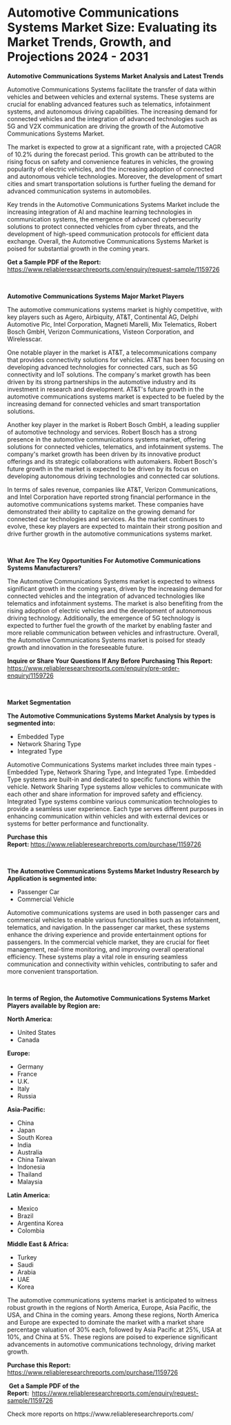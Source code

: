 <p><h1>Automotive Communications Systems Market Size: Evaluating its Market Trends, Growth, and Projections 2024 - 2031</h1></p><p><strong>Automotive Communications Systems Market Analysis and Latest Trends</strong></p>
<p><p>Automotive Communications Systems facilitate the transfer of data within vehicles and between vehicles and external systems. These systems are crucial for enabling advanced features such as telematics, infotainment systems, and autonomous driving capabilities. The increasing demand for connected vehicles and the integration of advanced technologies such as 5G and V2X communication are driving the growth of the Automotive Communications Systems Market.</p><p>The market is expected to grow at a significant rate, with a projected CAGR of 10.2% during the forecast period. This growth can be attributed to the rising focus on safety and convenience features in vehicles, the growing popularity of electric vehicles, and the increasing adoption of connected and autonomous vehicle technologies. Moreover, the development of smart cities and smart transportation solutions is further fueling the demand for advanced communication systems in automobiles.</p><p>Key trends in the Automotive Communications Systems Market include the increasing integration of AI and machine learning technologies in communication systems, the emergence of advanced cybersecurity solutions to protect connected vehicles from cyber threats, and the development of high-speed communication protocols for efficient data exchange. Overall, the Automotive Communications Systems Market is poised for substantial growth in the coming years.</p></p>
<p><strong>Get a Sample PDF of the Report:&nbsp;</strong> <a href="https://www.reliableresearchreports.com/enquiry/request-sample/1159726">https://www.reliableresearchreports.com/enquiry/request-sample/1159726</a></p>
<p>&nbsp;</p>
<p><strong>Automotive Communications Systems Major Market Players</strong></p>
<p><p>The automotive communications systems market is highly competitive, with key players such as Agero, Airbiquity, AT&T, Continental AG, Delphi Automotive Plc, Intel Corporation, Magneti Marelli, Mix Telematics, Robert Bosch GmbH, Verizon Communications, Visteon Corporation, and Wirelesscar. </p><p>One notable player in the market is AT&T, a telecommunications company that provides connectivity solutions for vehicles. AT&T has been focusing on developing advanced technologies for connected cars, such as 5G connectivity and IoT solutions. The company's market growth has been driven by its strong partnerships in the automotive industry and its investment in research and development. AT&T's future growth in the automotive communications systems market is expected to be fueled by the increasing demand for connected vehicles and smart transportation solutions.</p><p>Another key player in the market is Robert Bosch GmbH, a leading supplier of automotive technology and services. Robert Bosch has a strong presence in the automotive communications systems market, offering solutions for connected vehicles, telematics, and infotainment systems. The company's market growth has been driven by its innovative product offerings and its strategic collaborations with automakers. Robert Bosch's future growth in the market is expected to be driven by its focus on developing autonomous driving technologies and connected car solutions.</p><p>In terms of sales revenue, companies like AT&T, Verizon Communications, and Intel Corporation have reported strong financial performance in the automotive communications systems market. These companies have demonstrated their ability to capitalize on the growing demand for connected car technologies and services. As the market continues to evolve, these key players are expected to maintain their strong position and drive further growth in the automotive communications systems market.</p></p>
<p>&nbsp;</p>
<p><strong>What Are The Key Opportunities For Automotive Communications Systems Manufacturers?</strong></p>
<p><p>The Automotive Communications Systems market is expected to witness significant growth in the coming years, driven by the increasing demand for connected vehicles and the integration of advanced technologies like telematics and infotainment systems. The market is also benefiting from the rising adoption of electric vehicles and the development of autonomous driving technology. Additionally, the emergence of 5G technology is expected to further fuel the growth of the market by enabling faster and more reliable communication between vehicles and infrastructure. Overall, the Automotive Communications Systems market is poised for steady growth and innovation in the foreseeable future.</p></p>
<p><strong>Inquire or Share Your Questions If Any Before Purchasing This Report:</strong> <a href="https://www.reliableresearchreports.com/enquiry/pre-order-enquiry/1159726">https://www.reliableresearchreports.com/enquiry/pre-order-enquiry/1159726</a></p>
<p>&nbsp;</p>
<p><strong>Market Segmentation</strong></p>
<p><strong>The Automotive Communications Systems Market Analysis by types is segmented into:</strong></p>
<p><ul><li>Embedded Type</li><li>Network Sharing Type</li><li>Integrated Type</li></ul></p>
<p><p>Automotive Communications Systems market includes three main types - Embedded Type, Network Sharing Type, and Integrated Type. Embedded Type systems are built-in and dedicated to specific functions within the vehicle. Network Sharing Type systems allow vehicles to communicate with each other and share information for improved safety and efficiency. Integrated Type systems combine various communication technologies to provide a seamless user experience. Each type serves different purposes in enhancing communication within vehicles and with external devices or systems for better performance and functionality.</p></p>
<p><strong>Purchase this Report:&nbsp;</strong><a href="https://www.reliableresearchreports.com/purchase/1159726">https://www.reliableresearchreports.com/purchase/1159726</a></p>
<p>&nbsp;</p>
<p><strong>The Automotive Communications Systems Market Industry Research by Application is segmented into:</strong></p>
<p><ul><li>Passenger Car</li><li>Commercial Vehicle</li></ul></p>
<p><p>Automotive communications systems are used in both passenger cars and commercial vehicles to enable various functionalities such as infotainment, telematics, and navigation. In the passenger car market, these systems enhance the driving experience and provide entertainment options for passengers. In the commercial vehicle market, they are crucial for fleet management, real-time monitoring, and improving overall operational efficiency. These systems play a vital role in ensuring seamless communication and connectivity within vehicles, contributing to safer and more convenient transportation.</p></p>
<p>&nbsp;</p>
<p><strong>In terms of Region, the Automotive Communications Systems Market Players available by Region are:</strong></p>
<p>
    <p> <strong> North America: </strong>
        <ul>
            <li>United States</li>
            <li>Canada</li>
        </ul>
        </p> 
    <p> <strong> Europe: </strong>
        <ul>
            <li>Germany</li>
            <li>France</li>
            <li>U.K.</li>
            <li>Italy</li>
            <li>Russia</li>
        </ul>
        </p> 
    <p> <strong> Asia-Pacific: </strong>
        <ul>
            <li>China</li>
            <li>Japan</li>
            <li>South Korea</li>
            <li>India</li>
            <li>Australia</li>
            <li>China Taiwan</li>
            <li>Indonesia</li>
            <li>Thailand</li>
            <li>Malaysia</li>
        </ul>
        </p> 
    <p> <strong> Latin America: </strong>
        <ul>
            <li>Mexico</li>
            <li>Brazil</li>
            <li>Argentina Korea</li>
            <li>Colombia</li>
        </ul>
        </p> 
    <p> <strong> Middle East & Africa: </strong>
        <ul>
            <li>Turkey</li>
            <li>Saudi</li>
            <li>Arabia</li>
            <li>UAE</li>
            <li>Korea</li>
        </ul>
    </p>
    </p>
<p><p>The automotive communications systems market is anticipated to witness robust growth in the regions of North America, Europe, Asia Pacific, the USA, and China in the coming years. Among these regions, North America and Europe are expected to dominate the market with a market share percentage valuation of 30% each, followed by Asia Pacific at 25%, USA at 10%, and China at 5%. These regions are poised to experience significant advancements in automotive communications technology, driving market growth.</p></p>
<p><strong>Purchase this Report: </strong><a href="https://www.reliableresearchreports.com/purchase/1159726">https://www.reliableresearchreports.com/purchase/1159726</a></p>
<p>&nbsp;<strong>Get a Sample PDF of the Report:&nbsp;&nbsp;</strong><a href="https://www.reliableresearchreports.com/enquiry/request-sample/1159726">https://www.reliableresearchreports.com/enquiry/request-sample/1159726</a></p>
<p><strong></strong></p>
<p>Check more reports on https://www.reliableresearchreports.com/</p>